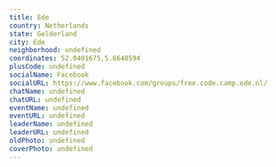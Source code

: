 ```yaml
---
title: Ede
country: Netherlands
state: Gelderland
city: Ede
neighborhood: undefined
coordinates: 52.0401675,5.6648594
plusCode: undefined
socialName: Facebook
socialURL: https://www.facebook.com/groups/free.code.camp.ede.nl/
chatName: undefined
chatURL: undefined
eventName: undefined
eventURL: undefined
leaderName: undefined
leaderURL: undefined
oldPhoto: undefined
coverPhoto: undefined
---
```


